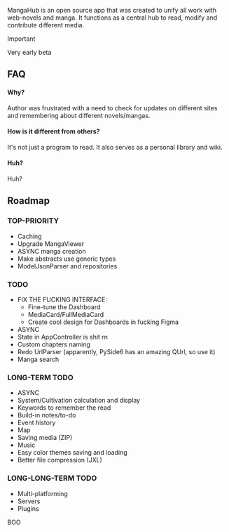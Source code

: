 
MangaHub is an open source app that was created to unify all work with web-novels and manga. It functions as a central hub to read, modify and contribute different media.

> [!IMPORTANT]
> Very early beta

## FAQ

#### Why?

Author was frustrated with a need to check for updates on different sites and remembering about different novels/mangas.

#### How is it different from others?

It's not just a program to read. It also serves as a personal library and wiki.

#### Huh?

Huh?


## Roadmap

### TOP-PRIORITY
- Caching
- Upgrade MangaViewer
- ASYNC manga creation
- Make abstracts use generic types
- ModelJsonParser and repositories

### TODO
- FIX THE FUCKING INTERFACE:
    - Fine-tune the Dashboard
    - MediaCard/FullMediaCard
    - Create cool design for Dashboards in fucking Figma
- ASYNC
- State in AppController is shit rn
- Custom chapters naming
- Redo UrlParser (apparently, PySide6 has an amazing QUrl, so use it)
- Manga search

### LONG-TERM TODO
- ASYNC
- System/Cultivation calculation and display
- Keywords to remember the read
- Build-in notes/to-do
- Event history
- Map
- Saving media (ZIP)
- Music
- Easy color themes saving and loading
- Better file compression (JXL)

### LONG-LONG-TERM TODO
- Multi-platforming
- Servers
- Plugins

BOO
